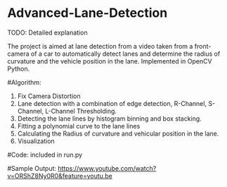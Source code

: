 # Advanced-Lane-Detection

TODO: Detailed explanation

The project is aimed at lane detection from a video taken from a front-camera of a car to automatically detect lanes and determine the radius of curvature and the vehicle position in the lane. Implemented in OpenCV Python.

#Algorithm:
1) Fix Camera Distortion
2) Lane detection with a combination of edge detection, R-Channel, S-Channel, L-Channel Thresholding.
3) Detecting the lane lines by histogram binning and box stacking.
4) Fitting a polynomial curve to the lane lines
5) Calculating the Radius of curvature and vehicular position in the lane.
6) Visualization

#Code: included in run.py

#Sample Output: https://www.youtube.com/watch?v=ORShZ8Ny0R0&feature=youtu.be
